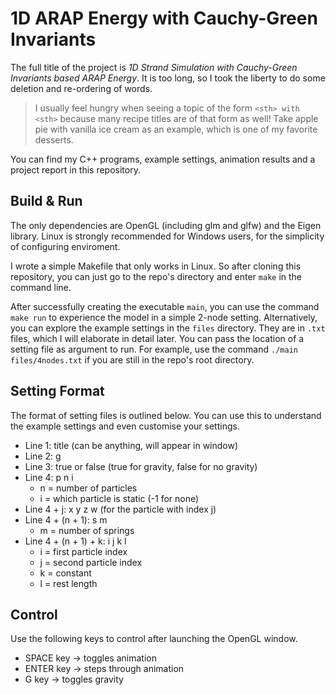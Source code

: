# 1D ARAP Energy with Cauchy-Green Invariants

The full title of the project is *1D Strand Simulation with Cauchy-Green Invariants
based ARAP Energy*. It is too long, so I took the liberty to do some deletion and re-ordering of words. 

> I usually feel hungry when seeing a topic of the form `<sth> with <sth>` because many recipe titles are of that form as well! Take apple pie with vanilla ice cream as an example, which is one of my favorite desserts.

You can find my C++ programs, example settings, animation results and a project report in this repository.

## Build & Run
The only dependencies are OpenGL (including glm and glfw) and the Eigen library. Linux is strongly recommended for Windows users, for the simplicity of configuring enviroment. 

I wrote a simple Makefile that only works in Linux. So after cloning this repository, you can just go to the repo's directory and enter `make` in the command line.

After successfully creating the executable `main`, you can use the command `make run` to experience the model in a simple 2-node setting. Alternatively, you can explore the example settings in the `files` directory. They are in `.txt` files, which I will elaborate in detail later. You can pass the location of a setting file as argument to run. For example, use the command `./main files/4nodes.txt` if you are still in the repo's root directory.

## Setting Format

The format of setting files is outlined below. You can use this to understand the example settings and even customise your settings.

* Line 1: title (can be anything, will appear in window)
* Line 2: g
* Line 3: true or false (true for gravity, false for no gravity)
* Line 4: p n i
    - n = number of particles
    - i = which particle is static (-1 for none)
* Line 4 + j: x y z w (for the particle with index j)
* Line 4 + (n + 1): s m
    - m = number of springs
* Line 4 + (n + 1) + k: i j k l
    - i = first particle index
    - j = second particle index
    - k = constant
    - l = rest length

## Control
Use the following keys to control after launching the OpenGL window.
* SPACE key -> toggles animation
* ENTER key -> steps through animation
* G key -> toggles gravity
